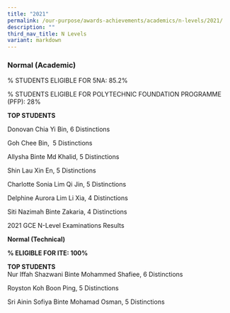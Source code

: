```yaml
---
title: "2021"
permalink: /our-purpose/awards-achievements/academics/n-levels/2021/
description: ""
third_nav_title: N Levels
variant: markdown
---
```

### Normal (Academic)


% STUDENTS ELIGIBLE FOR 5NA: 85.2% 

% STUDENTS ELIGIBLE FOR POLYTECHNIC FOUNDATION PROGRAMME (PFP): 28%

**TOP STUDENTS**   

Donovan Chia Yi Bin, 6 Distinctions 

Goh Chee Bin,  5 Distinctions

Allysha Binte Md Khalid, 5 Distinctions  

Shin Lau Xin En, 5 Distinctions

Charlotte Sonia Lim Qi Jin, 5 Distinctions

Delphine Aurora Lim Li Xia, 4 Distinctions  

Siti Nazimah Binte Zakaria, 4 Distinctions  

  

2021 GCE N-Level Examinations Results


**Normal (Technical)** 

**% ELIGIBLE FOR ITE: 100%**   

  
**TOP STUDENTS**   
Nur Iffah Shazwani Binte Mohammed Shafiee, 6 Distinctions

Royston Koh Boon Ping, 5 Distinctions

Sri Ainin Sofiya Binte Mohamad Osman, 5 Distinctions